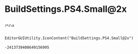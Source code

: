 # BuildSettings.PS4.Small@2x
![](/img/BuildSettings.PS4.Small@2x.png)

``` CSharp
EditorGUIUtility.IconContent("BuildSettings.PS4.Small@2x")
```
```
-2413739408649156995
```
